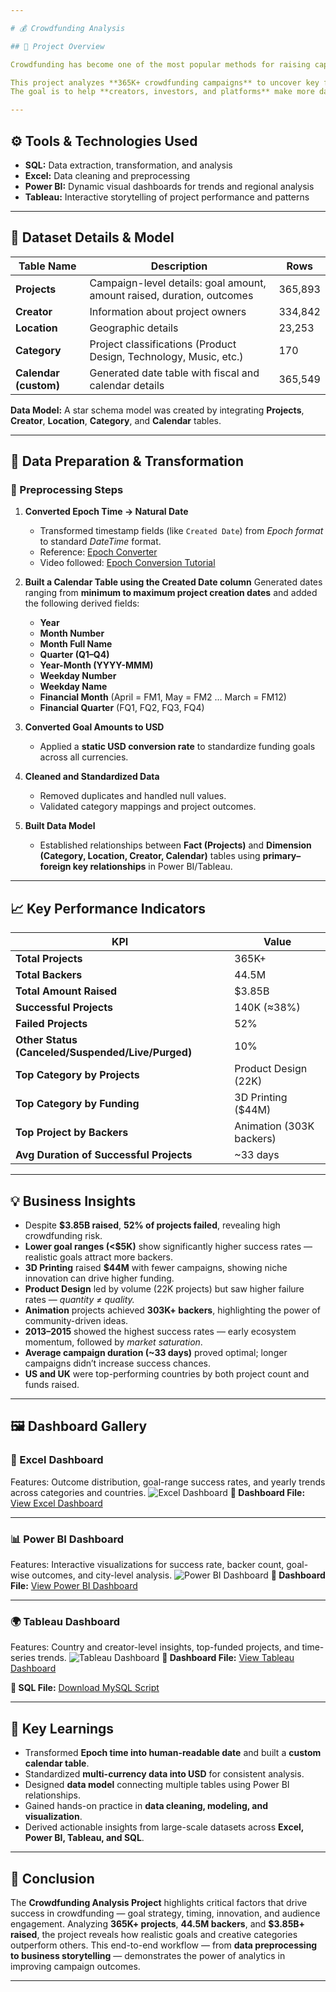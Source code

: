 ```yaml
---

# 💰 Crowdfunding Analysis

## 📘 Project Overview

Crowdfunding has become one of the most popular methods for raising capital for innovative ideas. However, a large percentage of projects fail to reach their funding goals because creators often lack insights into what drives success — such as **goal amount, duration, category, and region**.

This project analyzes **365K+ crowdfunding campaigns** to uncover key factors influencing success, failure, and overall funding trends.
The goal is to help **creators, investors, and platforms** make more data-driven decisions and improve campaign outcomes.

---
```


## ⚙️ Tools & Technologies Used

* **SQL:** Data extraction, transformation, and analysis
* **Excel:** Data cleaning and preprocessing
* **Power BI:** Dynamic visual dashboards for trends and regional analysis
* **Tableau:** Interactive storytelling of project performance and patterns

---

## 🧩 Dataset Details & Model

| Table Name            | Description                                                            | Rows    |
| --------------------- | ---------------------------------------------------------------------- | ------- |
| **Projects**          | Campaign-level details: goal amount, amount raised, duration, outcomes | 365,893 |
| **Creator**           | Information about project owners                                       | 334,842 |
| **Location**          | Geographic details                                                     | 23,253  |
| **Category**          | Project classifications (Product Design, Technology, Music, etc.)      | 170     |
| **Calendar (custom)** | Generated date table with fiscal and calendar details                  | 365,549 |

**Data Model:** A star schema model was created by integrating **Projects**, **Creator**, **Location**, **Category**, and **Calendar** tables.

---

## 🧹 Data Preparation & Transformation

### 🧮 Preprocessing Steps

1. **Converted Epoch Time → Natural Date**

   * Transformed timestamp fields (like `Created Date`) from *Epoch format* to standard *DateTime* format.
   * Reference: [Epoch Converter](https://www.epochconverter.com/)
   * Video followed: [Epoch Conversion Tutorial](https://www.youtube.com/watch?v=qi0rPOly2IA)

2. **Built a Calendar Table using the Created Date column**
   Generated dates ranging from **minimum to maximum project creation dates** and added the following derived fields:

   * **Year**
   * **Month Number**
   * **Month Full Name**
   * **Quarter (Q1–Q4)**
   * **Year-Month (YYYY-MMM)**
   * **Weekday Number**
   * **Weekday Name**
   * **Financial Month** (April = FM1, May = FM2 … March = FM12)
   * **Financial Quarter** (FQ1, FQ2, FQ3, FQ4)

3. **Converted Goal Amounts to USD**

   * Applied a **static USD conversion rate** to standardize funding goals across all currencies.

4. **Cleaned and Standardized Data**

   * Removed duplicates and handled null values.
   * Validated category mappings and project outcomes.

5. **Built Data Model**

   * Established relationships between **Fact (Projects)** and **Dimension (Category, Location, Creator, Calendar)** tables using **primary–foreign key relationships** in Power BI/Tableau.

---

## 📈 Key Performance Indicators

| KPI                                               | Value                    |
| ------------------------------------------------- | ------------------------ |
| **Total Projects**                                | 365K+                    |
| **Total Backers**                                 | 44.5M                    |
| **Total Amount Raised**                           | $3.85B                   |
| **Successful Projects**                           | 140K (≈38%)              |
| **Failed Projects**                               | 52%                      |
| **Other Status (Canceled/Suspended/Live/Purged)** | 10%                      |
| **Top Category by Projects**                      | Product Design (22K)     |
| **Top Category by Funding**                       | 3D Printing ($44M)       |
| **Top Project by Backers**                        | Animation (303K backers) |
| **Avg Duration of Successful Projects**           | ~33 days                 |

---

## 💡 Business Insights

* Despite **$3.85B raised**, **52% of projects failed**, revealing high crowdfunding risk.
* **Lower goal ranges (<$5K)** show significantly higher success rates — realistic goals attract more backers.
* **3D Printing** raised **$44M** with fewer campaigns, showing niche innovation can drive higher funding.
* **Product Design** led by volume (22K projects) but saw higher failure rates — *quantity ≠ quality.*
* **Animation** projects achieved **303K+ backers**, highlighting the power of community-driven ideas.
* **2013–2015** showed the highest success rates — early ecosystem momentum, followed by *market saturation*.
* **Average campaign duration (~33 days)** proved optimal; longer campaigns didn’t increase success chances.
* **US and UK** were top-performing countries by both project count and funds raised.

---

## 🖼️ Dashboard Gallery

### 🧾 Excel Dashboard

Features: Outcome distribution, goal-range success rates, and yearly trends across categories and countries.
![Excel Dashboard](EXCEL-DASHBOARD.png)
**📂 Dashboard File:** [View Excel Dashboard](EXCEL-DASHBOARD.png)

---

### 📊 Power BI Dashboard

Features: Interactive visualizations for success rate, backer count, goal-wise outcomes, and city-level analysis.
![Power BI Dashboard](POWERBI-DASHBOARD.png)
**📂 Dashboard File:** [View Power BI Dashboard](POWERBI-DASHBOARD.png)

---

### 🌍 Tableau Dashboard

Features: Country and creator-level insights, top-funded projects, and time-series trends.
![Tableau Dashboard](TABLEAU-DASHBOARD.png)
**📂 Dashboard File:** [View Tableau Dashboard](TABLEAU-DASHBOARD.png)

**🧾 SQL File:** [Download MySQL Script](https://github.com/poonamgade/CrowdfundingAnalysis/blob/main/SQL/Crowdfunding_Queries.sql)

---

## 🧠 Key Learnings

* Transformed **Epoch time into human-readable date** and built a **custom calendar table**.
* Standardized **multi-currency data into USD** for consistent analysis.
* Designed **data model** connecting multiple tables using Power BI relationships.
* Gained hands-on practice in **data cleaning, modeling, and visualization**.
* Derived actionable insights from large-scale datasets across **Excel, Power BI, Tableau, and SQL**.

---

## 🏁 Conclusion

The **Crowdfunding Analysis Project** highlights critical factors that drive success in crowdfunding — goal strategy, timing, innovation, and audience engagement.
Analyzing **365K+ projects**, **44.5M backers**, and **$3.85B+ raised**, the project reveals how realistic goals and creative categories outperform others.
This end-to-end workflow — from **data preprocessing to business storytelling** — demonstrates the power of analytics in improving campaign outcomes.

---



